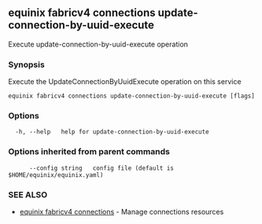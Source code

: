 ## equinix fabricv4 connections update-connection-by-uuid-execute

Execute update-connection-by-uuid-execute operation

### Synopsis

Execute the UpdateConnectionByUuidExecute operation on this service

```
equinix fabricv4 connections update-connection-by-uuid-execute [flags]
```

### Options

```
  -h, --help   help for update-connection-by-uuid-execute
```

### Options inherited from parent commands

```
      --config string   config file (default is $HOME/equinix/equinix.yaml)
```

### SEE ALSO

* [equinix fabricv4 connections](equinix_fabricv4_connections.md)	 - Manage connections resources

